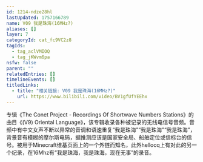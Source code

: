 ```yaml
---
id: 1214-ndze28hl
lastUpdated: 1757166789
name: V09 我是珠海(16MHz?)
aliases: []
layer: 7
categoryId: cat_fc9VC2z8
tagIds:
  - tag_aclVMIOQ
  - tag_jKWvm6pa
nsfw: false
parent: ""
relatedEntries: []
timelineEvents: []
titledLinks:
  - title: "相关链接: V09 我是珠海(16MHz?)"
    url: https://www.bilibili.com/video/BV1gfUfYEEhx
---
```


专辑《The Conet Project - Recordings Of Shortwave Numbers Stations》的曲目《(V9) Oriental Language》，该专辑收录各种被记录的无线电信号音频。音频中有中文女声不断以异常的音调和语速重复“我是珠海”“我是珠海”“我是珠海”，背景音有模糊的摩尔斯电码，据推测应该是国家安全局、船舶定位或信标台的信号。被用于Minecraft维基页面上的一个外链而知名，此外hellocq上有对此的另一个纪录，在16Mhz有“我是珠海，我是珠海，现在无事”的录音。